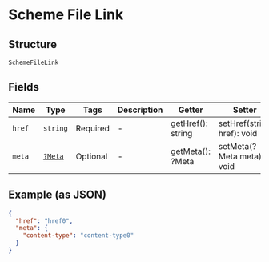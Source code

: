 
# Scheme File Link

## Structure

`SchemeFileLink`

## Fields

| Name | Type | Tags | Description | Getter | Setter |
|  --- | --- | --- | --- | --- | --- |
| `href` | `string` | Required | - | getHref(): string | setHref(string href): void |
| `meta` | [`?Meta`](../../doc/models/meta.md) | Optional | - | getMeta(): ?Meta | setMeta(?Meta meta): void |

## Example (as JSON)

```json
{
  "href": "href0",
  "meta": {
    "content-type": "content-type0"
  }
}
```

